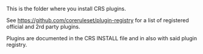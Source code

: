 This is the folder where you install CRS plugins.

See https://github.com/coreruleset/plugin-registry
for a list of registered official and 2rd party plugins.

Plugins are documented in the CRS INSTALL file and
in also with said plugin registry.

